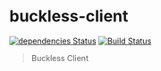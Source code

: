 # buckless-client
[![dependencies Status](https://david-dm.org/buckless/client/status.png)](https://david-dm.org/buckless/client)
[![Build Status](https://travis-ci.org/buckless/client.svg?branch=master)](https://travis-ci.org/buckless/client)

> Buckless Client
